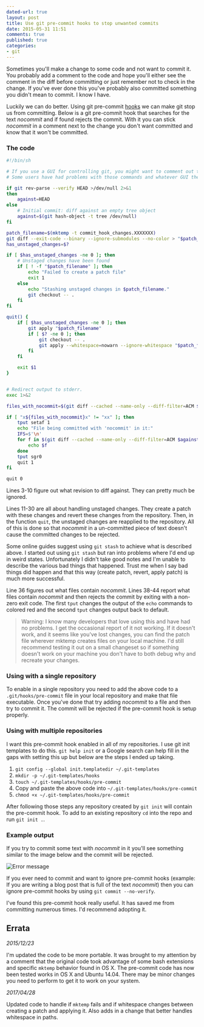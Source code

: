```yaml
---
dated-url: true
layout: post
title: Use git pre-commit hooks to stop unwanted commits
date: 2015-05-31 11:51
comments: true
published: true
categories:
- git
---
```


Sometimes you'll make a change to some code and not want to commit it.
You probably add a comment to the code and hope you'll either see the comment in the diff before committing or just remember not to check in the change.
If you've ever done this you've probably also committed something you didn't mean to commit.
I know I have.

Luckily we can do better.
Using git pre-commit [hooks](https://git-scm.com/docs/githooks) we can make git stop us from committing.
Below is a git pre-commit hook that searches for the text _nocommit_ and if found rejects the commit.
With it you can stick _nocommit_ in a comment next to the change you don't want committed and know that it won't be committed.

### The code

```bash
#!/bin/sh

# If you use a GUI for controlling git, you might want to comment out the `tput` commands.
# Some users have had problems with those commands and whatever GUI they are using.

if git rev-parse --verify HEAD >/dev/null 2>&1
then
    against=HEAD
else
    # Initial commit: diff against an empty tree object
    against=$(git hash-object -t tree /dev/null)
fi

patch_filename=$(mktemp -t commit_hook_changes.XXXXXXX)
git diff --exit-code --binary --ignore-submodules --no-color > "$patch_filename"
has_unstaged_changes=$?

if [ $has_unstaged_changes -ne 0 ]; then
    # Unstaged changes have been found
    if [ ! -f "$patch_filename" ]; then
        echo "Failed to create a patch file"
        exit 1
    else
        echo "Stashing unstaged changes in $patch_filename."
        git checkout -- .
    fi
fi

quit() {
    if [ $has_unstaged_changes -ne 0 ]; then
        git apply "$patch_filename"
        if [ $? -ne 0 ]; then
            git checkout -- .
            git apply --whitespace=nowarn --ignore-whitespace "$patch_filename"
        fi
    fi

    exit $1
}


# Redirect output to stderr.
exec 1>&2

files_with_nocommit=$(git diff --cached --name-only --diff-filter=ACM $against | xargs -I{} grep -i "nocommit" -l {} | tr '\n' ' ')

if [ "x${files_with_nocommit}x" != "xx" ]; then
    tput setaf 1
    echo "File being committed with 'nocommit' in it:"
    IFS=$'\n'
    for f in $(git diff --cached --name-only --diff-filter=ACM $against | xargs -I{} grep -i "nocommit" -l {}); do
        echo $f
    done
    tput sgr0
    quit 1
fi

quit 0
```

Lines 3-10 figure out what revision to diff against.
They can pretty much be ignored.

Lines 11-30 are all about handling unstaged changes.
They create a patch with these changes and revert these changes from the repository.
Then, in the function `quit`, the unstaged changes are reapplied to the repository.
All of this is done so that _nocommit_ in a un-committed piece of text doesn't cause the committed changes to be rejected.

Some online guides suggest using `git stash` to achieve what is described above.
I started out using `git stash` but ran into problems where I'd end up in weird states.
Unfortunately I didn't take good notes and I'm unable to describe the various bad things that happened.
Trust me when I say bad things did happen and that this way (create patch, revert, apply patch) is much more successful.

Line 36 figures out what files contain _nocommit_.
Lines 38-44 report what files contain _nocommit_ and then rejects the commit by exiting with a non-zero exit code.
The first `tput` changes the output of the `echo` commands to colored red and the second `tput` changes output back to default.

> Warning: I know many developers that love using this and have had no problems. I get the occasional report of it not working. If it doesn't work, and it seems like you've lost changes, you can find the patch file wherever mktemp creates files on your local machine. I'd still recommend testing it out on a small changeset so if something doesn't work on your machine you don't have to both debug why and recreate your changes.

### Using with a single repository

To enable in a single repository you need to add the above code to a `.git/hooks/pre-commit` file in your local repository and make that file executable.
Once you've done that try adding _nocommit_ to a file and then try to commit it.
The commit will be rejected if the pre-commit hook is setup properly.

### Using with multiple repositories

I want this pre-commit hook enabled in all of my repositories.
I use git init templates to do this.
`git help init` or a Google search can help fill in the gaps with setting this up but below are the steps I ended up taking.

1. `git config --global init.templatedir ~/.git-templates`
1. `mkdir -p ~/.git-templates/hooks`
1. `touch ~/.git-templates/hooks/pre-commit`
1. Copy and paste the above code into
   `~/.git-templates/hooks/pre-commit`
1. `chmod +x ~/.git-templates/hooks/pre-commit`

After following those steps any repository created by `git init` will contain the pre-commit hook.
To add to an existing repository `cd` into the repo and run  `git init .`.

### Example output

If you try to commit some text with _nocommit_ in it you'll see something similar to the image below and the commit will be rejected.

![Error message](/images/pre-commit-example.png)

If you ever need to commit and want to ignore pre-commit hooks (example: If you are writing a blog post that is full of the text _nocommit_) then you can ignore pre-commit hooks by using `git commit
--no-verify`.

I've found this pre-commit hook really useful.
It has saved me from committing numerous times.
I'd recommend adopting it.


## Errata

*2015/12/23*

I'm updated the code to be more portable.
It was brought to my attention by a comment that the original code took advantage of some bash extensions and specific `mktemp` behavior found in OS X.
The pre-commit code has now been tested works in OS X and Ubuntu 14.04.
There may be minor changes you need to perform to get it to work on your system.

*2017/04/28*

Updated code to handle if `mktemp` fails and if whitespace changes between creating a patch and applying it.
Also adds in a change that better handles whitespace in paths.